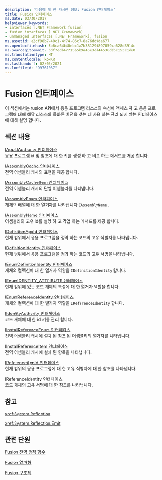 ```yaml
---
description: '다음에 대 한 자세한 정보: Fusion 인터페이스'
title: Fusion 인터페이스
ms.date: 03/30/2017
helpviewer_keywords:
- interfaces [.NET Framework fusion]
- fusion interfaces [.NET Framework]
- unmanaged interfaces [.NET Framework], fusion
ms.assetid: e2cf98b7-40c1-4f74-86c7-8a76dd9da677
ms.openlocfilehash: 3b6ca64b40ebc1a7b38129d897059ca628d3914c
ms.sourcegitcommit: ddf7edb67715a5b9a45e3dd44536dabc153c1de0
ms.translationtype: MT
ms.contentlocale: ko-KR
ms.lasthandoff: 02/06/2021
ms.locfileid: "99761067"
---
```

# <a name="fusion-interfaces"></a>Fusion 인터페이스

이 섹션에서는 fusion API에서 응용 프로그램 리소스의 속성에 액세스 하 고 응용 프로그램에 대해 해당 리소스의 올바른 버전을 찾는 데 사용 하는 관리 되지 않는 인터페이스에 대해 설명 합니다.  
  
## <a name="in-this-section"></a>섹션 내용  

 [IAppIdAuthority 인터페이스](iappidauthority-interface.md)  
 응용 프로그램 id 및 참조에 대 한 키를 생성 하 고 비교 하는 메서드를 제공 합니다.  
  
 [IAssemblyCache 인터페이스](iassemblycache-interface.md)  
 전역 어셈블리 캐시의 표현을 제공 합니다.  
  
 [IAssemblyCacheItem 인터페이스](iassemblycacheitem-interface.md)  
 전역 어셈블리 캐시의 단일 어셈블리를 나타냅니다.  
  
 [IAssemblyEnum 인터페이스](iassemblyenum-interface.md)  
 개체의 배열에 대 한 열거자를 나타냅니다 `IAssemblyName` .  
  
 [IAssemblyName 인터페이스](iassemblyname-interface.md)  
 어셈블리의 고유 id를 설명 하 고 작업 하는 메서드를 제공 합니다.  
  
 [IDefinitionAppId 인터페이스](idefinitionappid-interface.md)  
 현재 범위에서 응용 프로그램을 정의 하는 코드의 고유 식별자를 나타냅니다.  
  
 [IDefinitionIdentity 인터페이스](idefinitionidentity-interface.md)  
 현재 범위에서 응용 프로그램을 정의 하는 코드의 고유 서명을 나타냅니다.  
  
 [IEnumDefinitionIdentity 인터페이스](ienumdefinitionidentity-interface.md)  
 개체의 컬렉션에 대 한 열거자 역할을 `IDefinitionIdentity` 합니다.  
  
 [IEnumIDENTITY_ATTRIBUTE 인터페이스](ienumidentity-attribute-interface.md)  
 현재 범위에 있는 코드 개체의 특성에 대 한 열거자 역할을 합니다.  
  
 [IEnumReferenceIdentity 인터페이스](ienumreferenceidentity-interface.md)  
 개체의 컬렉션에 대 한 열거자 역할을 `IReferenceIdentity` 합니다.  
  
 [IIdentityAuthority 인터페이스](iidentityauthority-interface.md)  
 코드 개체에 대 한 id 키를 관리 합니다.  
  
 [IInstallReferenceEnum 인터페이스](iinstallreferenceenum-interface.md)  
 전역 어셈블리 캐시에 설치 된 참조 된 어셈블리의 열거자를 나타냅니다.  
  
 [IInstallReferenceItem 인터페이스](iinstallreferenceitem-interface.md)  
 전역 어셈블리 캐시에 설치 된 항목을 나타냅니다.  
  
 [IReferenceAppId 인터페이스](ireferenceappid-interface.md)  
 현재 범위의 응용 프로그램에 대 한 고유 식별자에 대 한 참조를 나타냅니다.  
  
 [IReferenceIdentity 인터페이스](ireferenceidentity-interface.md)  
 코드 개체의 고유 서명에 대 한 참조를 나타냅니다.  
  
## <a name="reference"></a>참고  

 <xref:System.Reflection>  
  
 <xref:System.Reflection.Emit>  
  
## <a name="related-sections"></a>관련 단원  

 [Fusion 전역 정적 함수](fusion-global-static-functions.md)  
  
 [Fusion 열거형](fusion-enumerations.md)  
  
 [Fusion 구조체](fusion-structures.md)

